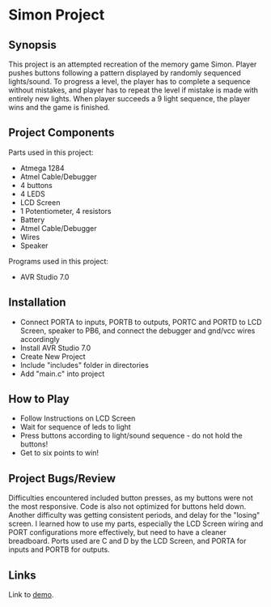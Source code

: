 # Simon Project 

## Synopsis 

This project is an attempted recreation of the memory game Simon. Player pushes buttons following
a pattern displayed by randomly sequenced lights/sound. To progress a level, the player has to complete a 
sequence without mistakes, and player has to repeat the level if mistake is made with entirely new lights. 
When player succeeds a 9 light sequence, the player wins and the game is finished. 

## Project Components

Parts used in this project: 

- Atmega 1284 
- Atmel Cable/Debugger
- 4 buttons
- 4 LEDS
- LCD Screen
- 1 Potentiometer, 4 resistors 
- Battery
- Atmel Cable/Debugger
- Wires
- Speaker

Programs used in this project: 

- AVR Studio 7.0

## Installation 

- Connect PORTA to inputs, PORTB to outputs, PORTC and PORTD to LCD Screen, speaker to PB6, and connect the debugger and gnd/vcc wires accordingly
- Install AVR Studio 7.0
- Create New Project
- Include "includes" folder in directories
- Add "main.c" into project

## How to Play

- Follow Instructions on LCD Screen
- Wait for sequence of leds to light
- Press buttons according to light/sound sequence - do not hold the buttons!
- Get to six points to win!


## Project Bugs/Review 

Difficulties encountered included button presses, as my buttons were not the most responsive. Code is also not optimized for buttons held down. 
Another difficulty was getting consistent periods, and delay for the "losing" screen. 
I learned how to use my parts, especially the LCD Screen wiring and PORT configurations more effectively, but need to have a cleaner breadboard. 
Ports used are C and D by the LCD Screen, and PORTA for inputs and PORTB for outputs. 

## Links 

Link to [demo](https://www.youtube.com/watch?v=Um30llKExAQ). 